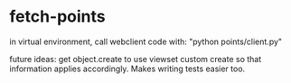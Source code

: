 # fetch-points

in virtual environment, call webclient code with: "python points/client.py"

future ideas: get object.create to use viewset custom create so that information applies accordingly. Makes writing tests easier too.